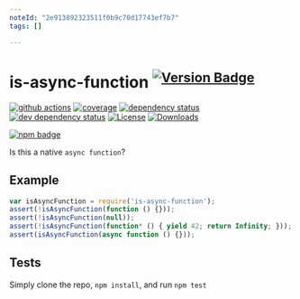 ```yaml
---
noteId: "2e913892323511f0b9c70d17743ef7b7"
tags: []

---
```


# is-async-function <sup>[![Version Badge][2]][1]</sup>

[![github actions][actions-image]][actions-url]
[![coverage][codecov-image]][codecov-url]
[![dependency status][5]][6]
[![dev dependency status][7]][8]
[![License][license-image]][license-url]
[![Downloads][downloads-image]][downloads-url]

[![npm badge][11]][1]

Is this a native `async function`?

## Example

```js
var isAsyncFunction = require('is-async-function');
assert(!isAsyncFunction(function () {}));
assert(!isAsyncFunction(null));
assert(!isAsyncFunction(function* () { yield 42; return Infinity; }));
assert(isAsyncFunction(async function () {}));
```

## Tests
Simply clone the repo, `npm install`, and run `npm test`

[1]: https://npmjs.org/package/is-async-function
[2]: https://versionbadg.es/inspect-js/is-async-function.svg
[5]: https://david-dm.org/inspect-js/is-async-function.svg
[6]: https://david-dm.org/inspect-js/is-async-function
[7]: https://david-dm.org/inspect-js/is-async-function/dev-status.svg
[8]: https://david-dm.org/inspect-js/is-async-function#info=devDependencies
[11]: https://nodei.co/npm/is-async-function.png?downloads=true&stars=true
[license-image]: https://img.shields.io/npm/l/is-async-function.svg
[license-url]: LICENSE
[downloads-image]: https://img.shields.io/npm/dm/is-async-function.svg
[downloads-url]: https://npm-stat.com/charts.html?package=is-async-function
[codecov-image]: https://codecov.io/gh/inspect-js/is-async-function/branch/main/graphs/badge.svg
[codecov-url]: https://app.codecov.io/gh/inspect-js/is-async-function/
[actions-image]: https://img.shields.io/endpoint?url=https://github-actions-badge-u3jn4tfpocch.runkit.sh/inspect-js/is-async-function
[actions-url]: https://github.com/inspect-js/is-async-function/actions
